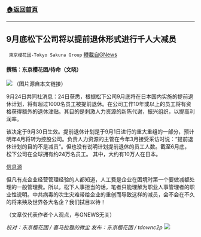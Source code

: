 ###  [:house:返回首頁](https://github.com/ourhimalayas/txt)
---


## 9月底松下公司将以提前退休形式进行千人大减员
` 東京櫻花団-Tokyo Sakura Group` [轉載自GNews](https://gnews.org/zh-hans/1554123/)

#### 撰稿：东京樱花团/待命（文晓）
![](https://assets.gnews.org/wp-content/uploads/2021/09/45-1.png)
（图片源自本文链接）

9月24日共同社消息：24日获悉，根据松下公司9月底将在日本国内实施的提前退休计划，将有超过1000名员工被提前退休。在公司工作10年或以上的员工将有资格获得额外的退休津贴。其目的是刺激人力资源的新陈代谢，振兴组织，以提高利润率。

该决定于9月30日生效。提前退休计划是于9月1日进行的重大重组的一部分，预计明年4月将转为控股公司。负责人力资源的主管在今年3月接受采访时说：”提前退休计划的目的不是减员”。但也没有说明计划提前退休的员工人数。截至6月底，松下公司在全球拥有约24万名员工。 其中，大约有10万人在日本。

[信息源](https://news.yahoo.co.jp/articles/9a220458c81d818018fd877b122830ae104fd10a)

但凡有点企业经营管理经验的人都知道，人工费是企业在困境时第一个要做减额处理的一般管理费。所以，松下人事担当的话，笔者只能理解为职业人事管理者的职业性说明。中共病毒的次生灾难带给企业的重创而导致这样的减员，会不会在不久的将来殃及世界各大名企？我们拭目以待！

（文章仅代表作者个人观点，与GNEWS无关）

*校对：东京樱花团 / 喜马拉雅的微尘*
*发布：东京樱花团 / tdownc2p*
![](https://assets.gnews.org/wp-content/uploads/2021/08/image0-1-36.jpg)

